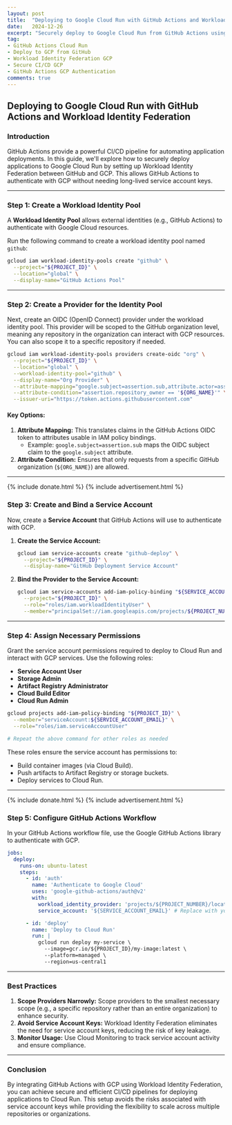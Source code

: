 ```yaml
---
layout: post
title:  "Deploying to Google Cloud Run with GitHub Actions and Workload Identity Federation"
date:   2024-12-26
excerpt: "Securely deploy to Google Cloud Run from GitHub Actions using Workload Identity Federation, eliminating the need for service account keys"
tag:
- GitHub Actions Cloud Run
- Deploy to GCP from GitHub
- Workload Identity Federation GCP
- Secure CI/CD GCP
- GitHub Actions GCP Authentication
comments: true
---
```


## Deploying to Google Cloud Run with GitHub Actions and Workload Identity Federation

### Introduction
GitHub Actions provide a powerful CI/CD pipeline for automating application deployments. In this guide, we'll explore how to securely deploy applications to Google Cloud Run by setting up Workload Identity Federation between GitHub and GCP. This allows GitHub Actions to authenticate with GCP without needing long-lived service account keys.

---

### Step 1: Create a Workload Identity Pool
A **Workload Identity Pool** allows external identities (e.g., GitHub Actions) to authenticate with Google Cloud resources.

Run the following command to create a workload identity pool named `github`:

```bash
gcloud iam workload-identity-pools create "github" \
  --project="${PROJECT_ID}" \
  --location="global" \
  --display-name="GitHub Actions Pool"
```

---

### Step 2: Create a Provider for the Identity Pool
Next, create an OIDC (OpenID Connect) provider under the workload identity pool. This provider will be scoped to the GitHub organization level, meaning any repository in the organization can interact with GCP resources. You can also scope it to a specific repository if needed.

```bash
gcloud iam workload-identity-pools providers create-oidc "org" \
  --project="${PROJECT_ID}" \
  --location="global" \
  --workload-identity-pool="github" \
  --display-name="Org Provider" \
  --attribute-mapping="google.subject=assertion.sub,attribute.actor=assertion.actor,attribute.repository=assertion.repository,attribute.repository_owner=assertion.repository_owner" \
  --attribute-condition="assertion.repository_owner == '${ORG_NAME}'" \
  --issuer-uri="https://token.actions.githubusercontent.com"
```

#### Key Options:
1. **Attribute Mapping:** This translates claims in the GitHub Actions OIDC token to attributes usable in IAM policy bindings.
   - Example: `google.subject=assertion.sub` maps the OIDC subject claim to the `google.subject` attribute.
2. **Attribute Condition:** Ensures that only requests from a specific GitHub organization (`${ORG_NAME}`) are allowed.

---

{% include donate.html %}
{% include advertisement.html %}

### Step 3: Create and Bind a Service Account
Now, create a **Service Account** that GitHub Actions will use to authenticate with GCP.

1. **Create the Service Account:**
   ```bash
   gcloud iam service-accounts create "github-deploy" \
     --project="${PROJECT_ID}" \
     --display-name="GitHub Deployment Service Account"
   ```

2. **Bind the Provider to the Service Account:**
   ```bash
   gcloud iam service-accounts add-iam-policy-binding "${SERVICE_ACCOUNT_EMAIL}" \
     --project="${PROJECT_ID}" \
     --role="roles/iam.workloadIdentityUser" \
     --member="principalSet://iam.googleapis.com/projects/${PROJECT_NUMBER}/locations/global/workloadIdentityPools/github/attribute.repository_owner/${ORG_NAME}"
   ```

---

### Step 4: Assign Necessary Permissions
Grant the service account permissions required to deploy to Cloud Run and interact with GCP services. Use the following roles:

- **Service Account User**
- **Storage Admin**
- **Artifact Registry Administrator**
- **Cloud Build Editor**
- **Cloud Run Admin**

```bash
gcloud projects add-iam-policy-binding "${PROJECT_ID}" \
  --member="serviceAccount:${SERVICE_ACCOUNT_EMAIL}" \
  --role="roles/iam.serviceAccountUser"

# Repeat the above command for other roles as needed
```

These roles ensure the service account has permissions to:
- Build container images (via Cloud Build).
- Push artifacts to Artifact Registry or storage buckets.
- Deploy services to Cloud Run.

---

{% include donate.html %}
{% include advertisement.html %}

### Step 5: Configure GitHub Actions Workflow
In your GitHub Actions workflow file, use the Google GitHub Actions library to authenticate with GCP.

```yaml
jobs:
  deploy:
    runs-on: ubuntu-latest
    steps:
      - id: 'auth'
        name: 'Authenticate to Google Cloud'
        uses: 'google-github-actions/auth@v2'
        with:
          workload_identity_provider: 'projects/${PROJECT_NUMBER}/locations/global/workloadIdentityPools/github/providers/${ORG_NAME}' # Replace with your identity provider
          service_account: '${SERVICE_ACCOUNT_EMAIL}' # Replace with your service account email

      - id: 'deploy'
        name: 'Deploy to Cloud Run'
        run: |
          gcloud run deploy my-service \
            --image=gcr.io/${PROJECT_ID}/my-image:latest \
            --platform=managed \
            --region=us-central1
```

---

### Best Practices
1. **Scope Providers Narrowly:** Scope providers to the smallest necessary scope (e.g., a specific repository rather than an entire organization) to enhance security.
2. **Avoid Service Account Keys:** Workload Identity Federation eliminates the need for service account keys, reducing the risk of key leakage.
3. **Monitor Usage:** Use Cloud Monitoring to track service account activity and ensure compliance.

---

### Conclusion
By integrating GitHub Actions with GCP using Workload Identity Federation, you can achieve secure and efficient CI/CD pipelines for deploying applications to Cloud Run. This setup avoids the risks associated with service account keys while providing the flexibility to scale across multiple repositories or organizations.